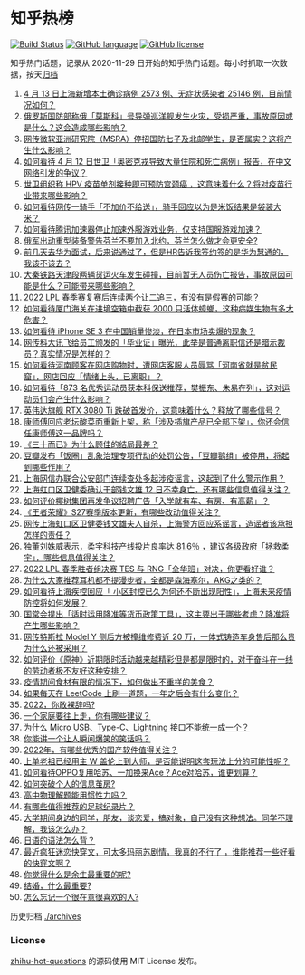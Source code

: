 # 知乎热榜
[![Build Status](https://github.com/ToWeLong/zhihu-hot-questions/workflows/CI/badge.svg)](https://github.com/ToWeLong/zhihu-hot-questions/actions)
[![GitHub language](https://img.shields.io/badge/language-golang-orange.svg)](https://golang.org/)
[![GitHub license](https://img.shields.io/github/license/ToWeLong/zhihu-hot-questions)](https://github.com/ToWeLong/zhihu-hot-questions/blob/main/LICENSE)

知乎热门话题，记录从 2020-11-29 日开始的知乎热门话题。每小时抓取一次数据，按天[归档](./archives)

<!-- BEGIN -->

1. [4 月 13 日上海新增本土确诊病例 2573 例、无症状感染者 25146 例，目前情况如何？](https://www.zhihu.com/question/527831984)
1. [俄罗斯国防部称俄「莫斯科」号导弹巡洋舰发生火灾，受损严重，事故原因或是什么？这会造成哪些影响？](https://www.zhihu.com/question/527849848)
1. [网传微软亚洲研究院（MSRA）停招国防七子及北邮学生，是否属实？这将产生什么影响？](https://www.zhihu.com/question/527623669)
1. [如何看待 4 月 12 日世卫「奥密克戎导致大量住院和死亡病例」报告，在中文网络引发的争议？](https://www.zhihu.com/question/527836681)
1. [世卫组织称 HPV 疫苗单剂接种即可预防宫颈癌 ，这意味着什么？将对疫苗行业带来哪些影响？](https://www.zhihu.com/question/527874632)
1. [如何看待网传一骑手「不加价不给送」，骑手回应以为是米饭结果是袋装大米？](https://www.zhihu.com/question/527706091)
1. [如何看待腾讯加速器停止加速外服游戏业务，仅支持国服游戏加速？](https://www.zhihu.com/question/527793623)
1. [俄军出动重型装备警告芬兰不要加入北约，芬兰怎么做才会更安全?](https://www.zhihu.com/question/527678446)
1. [前几天去华为面试，后来说通过了，但是HR告诉我签约签的是华为慧通的，我该不该去？](https://www.zhihu.com/question/310409624)
1. [大秦铁路天津段两辆货运火车发生碰撞，目前暂无人员伤亡报告，事故原因可能是什么？可能带来哪些影响？](https://www.zhihu.com/question/527903585)
1. [2022 LPL 春季赛复赛后连续两个让二追三，有没有是假赛的可能？](https://www.zhihu.com/question/527765392)
1. [如何看待厦门海关在进境空箱中截获 2000 只活体蟑螂，这种病媒生物有多大危害？](https://www.zhihu.com/question/527885870)
1. [如何看待 iPhone SE 3 在中国销量惨淡，在日本市场卖爆的现象？](https://www.zhihu.com/question/527494223)
1. [网传科大讯飞给员工颁发的「毕业证」曝光，此举是普通离职信还是暗示裁员？真实情况是怎样的？](https://www.zhihu.com/question/527666318)
1. [如何看待河南顾客在网店购物时，遭网店客服人员辱骂「河南省就是贫民窟」，网店回应「情绪上头，已离职」？](https://www.zhihu.com/question/527723691)
1. [如何看待「873 名优秀运动员获本科保送推荐，樊振东、朱易在列」，这对运动员们会产生什么影响？](https://www.zhihu.com/question/527703296)
1. [英伟达旗舰 RTX 3080 Ti 跌破首发价，这意味着什么？释放了哪些信号？](https://www.zhihu.com/question/527324786)
1. [康师傅回应老坛酸菜面重新上架，称「涉及插旗产品已全部下架」，你还会信任康师傅这一品牌吗？](https://www.zhihu.com/question/527765398)
1. [《三十而已》为什么顾佳的结局最差？](https://www.zhihu.com/question/521558496)
1. [豆瓣发布「饭圈」乱象治理专项行动的处罚公告，「豆瓣鹅组」被停用，将起到哪些作用？](https://www.zhihu.com/question/527907455)
1. [上海网信办联合公安部门连续查处多起涉疫谣言，这起到了什么警示作用？](https://www.zhihu.com/question/527757714)
1. [上海虹口区卫健委确认干部钱文雄 12 日不幸身亡，还有哪些信息值得关注？](https://www.zhihu.com/question/527922446)
1. [如何评价椰树集团再发争议招聘广告「入学就有车、有房、有高薪」？](https://www.zhihu.com/question/527847120)
1. [《王者荣耀》S27赛季版本更新，有哪些改动值得关注？](https://www.zhihu.com/question/527678931)
1. [网传上海虹口区卫健委钱文雄夫人自杀，上海警方回应系谣言，造谣者该承担怎样的责任？](https://www.zhihu.com/question/527787009)
1. [独董刘姝威表示，柔宇科技产线投片良率达 81.6％ ，建议各级政府「拯救柔宇」，哪些信息值得关注？](https://www.zhihu.com/question/527700980)
1. [2022 LPL 春季胜者组决赛 TES 与 RNG「全华班」对决，你更看好谁？](https://www.zhihu.com/question/527833502)
1. [为什么大家推荐耳机都不提漫步者，全都是森海塞尔，AKG之类的？](https://www.zhihu.com/question/323917612)
1. [如何看待上海疾控回应「 小区封控已久为何还不断出现阳性」，上海未来疫情防控将如何发展？](https://www.zhihu.com/question/527850560)
1. [国常会提出「适时运用降准等货币政策工具」，这主要出于哪些考虑？降准将产生哪些影响？](https://www.zhihu.com/question/527834152)
1. [网传特斯拉 Model Y 侧后方被撞维修费近 20 万，一体式铸造车身售后那么贵为什么还被采用？](https://www.zhihu.com/question/527715480)
1. [如何评价《原神》近期限时活动越来越精彩但是都是限时的，对于奋斗在一线的劳动者极不友好这种安排？](https://www.zhihu.com/question/527887447)
1. [疫情期间食材有限的情况下，如何做出不重样的美食？](https://www.zhihu.com/question/527536409)
1. [如果每天在 LeetCode 上刷一道题，一年之后会有什么变化？](https://www.zhihu.com/question/317046234)
1. [2022，你敢裸辞吗?](https://www.zhihu.com/question/527273961)
1. [一个家庭要往上走，你有哪些建议？](https://www.zhihu.com/question/519747069)
1. [为什么 Micro USB、Type-C、Lightning 接口不能统一成一个？](https://www.zhihu.com/question/506096020)
1. [你能讲一个让人瞬间爆笑的笑话吗？](https://www.zhihu.com/question/343308014)
1. [2022年，有哪些优秀的国产软件值得关注？](https://www.zhihu.com/question/526728075)
1. [上单老祖已经用主 W 盖伦上到大师，是否能说明这套玩法上分的可能性呢？](https://www.zhihu.com/question/527344712)
1. [如何看待OPPO复用哈苏、一加换来Ace？Ace对哈苏，谁更划算？](https://www.zhihu.com/question/527250850)
1. [如何突破个人的信息茧房?](https://www.zhihu.com/question/429779316)
1. [高中物理解题能用惯性力吗？](https://www.zhihu.com/question/335358367)
1. [有哪些值得推荐的足球纪录片？](https://www.zhihu.com/question/47957525)
1. [大学期间身边的同学，朋友，谈恋爱，搞对象，自己没有这种想法。同学不理解，我该怎么办？](https://www.zhihu.com/question/527835147)
1. [日语的语法怎么背？](https://www.zhihu.com/question/352141891)
1. [最近疯狂迷恋快穿文，可太多玛丽苏剧情，我真的不行了 ，谁能推荐一些好看的快穿文啊？](https://www.zhihu.com/question/389079067)
1. [你觉得什么是余生最重要的呢?](https://www.zhihu.com/question/526561567)
1. [结婚，什么最重要?](https://www.zhihu.com/question/527549997)
1. [怎么忘记一个很在意很喜欢的人?](https://www.zhihu.com/question/526751888)

<!-- END -->

历史归档 [./archives](./archives)


### License
[zhihu-hot-questions](https://github.com/towelong/zhihu-hot-questions) 的源码使用 MIT License 发布。